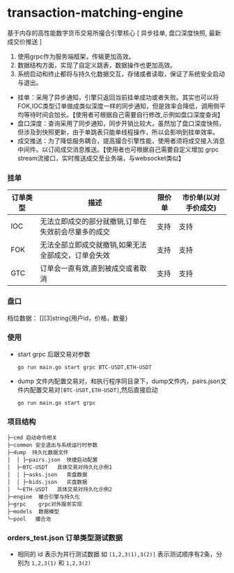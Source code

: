# transaction-matching-engine
基于内存的高性能数字货币交易所撮合引擎核心 [ 异步挂单, 盘口深度快照, 最新成交价推送 ]
1. 使用grpc作为服务端框架，传输更加高效。
2. 数据结构方面，实现了自定义跳表，数据操作也更加高效。
3. 系统启动和终止都将与持久化数据交互，存储或者读取，保证了系统安全启动与退出。

- 挂单：采用了异步通知，引擎只返回当前挂单成功或者失败。其实也可以将FOK,IOC类型订单做成类似深度一样的同步通知，但是效率会降低，调用侧平均等待时间会加长。【使用者可根据自己需要自行修改,示例如盘口深度查询】
- 盘口深度：查询采用了同步通知，同步开销比较大，虽然加了盘口深度快照，但涉及到快照更新，由于单跳表只能单线程操作，所以会影响到挂单效率。
- 成交推送：为了降低服务耦合，提高撮合引擎性能，使用者须将成交接入消息中间件。以订阅成交消息推送。【使用者也可根据自己需要自定义增加 grpc stream流接口，实时推送成交至业务端，与websocket类似】


### 挂单

订单类型|描述|限价单|市价单(以对手价成交)
-|-|-|-
IOC|无法立即成交的部分就撤销,订单在失效前会尽量多的成交|支持|支持
FOK|无法全部立即成交就撤销,如果无法全部成交，订单会失效|支持|支持
GTC|订单会一直有效,直到被成交或者取消|支持|支持

### 盘口

档位数据： [][3]string{用户id，价格，数量}

### 使用

- start grpc 后跟交易对参数
    ```
    go run main.go start grpc BTC-USDT,ETH-USDT
    ```

- dump 文件内配置交易对，和执行程序同目录下，dump文件内，pairs.json文件内配置交易对`[BTC-USDT,ETH-USDT]`,然后直接启动

    ```
    go run main.go start grpc
    ```

### 项目结构

```
├─cmd 启动命令相关
├─common 安全退出与系统运行时参数
├─dump  持久化数据文件
│  │ ├─pairs.json  快捷启动配置
│  ├─BTC-USDT   具体交易对持久化示例1
│  │ ├─asks.json   卖盘数据
│  │ ├─bids.json   买盘数据
│  └─ETH-USDT   具体交易对持久化示例2
├─engine  撮合引擎与持久化
├─grpc    grpc对外服务实现
├─models  数据模型
└─pool   撮合池   
```

### orders_test.json 订单类型测试数据

- 相同的 id 表示为并行测试数据 如 `[1,2,3(1),3(2)]` 表示测试顺序有2条，分别为 `1,2,3(1)` 和  `1,2,3(2)` 

